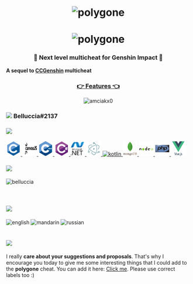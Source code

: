 <h1 align="center"><img src="https://i.imgur.com/U18Dlo8.png" alt="polygone" /></h1>
<h1 align="center"><img src="https://i.imgur.com/FEvRTfp.png" alt="polygone" /></h1>
<h3 align="center">👋 Next level multicheat for Genshin Impact 👋</h3>
<b align="center">A sequel to <a href="https://github.com/amciakx0/CCGenshin">CCGenshin</a> multicheat</b>
<h3 align="center"><a href="https://github.com/amciakx0/polygone/issues/2">👉 Features 👈</a></h3>
<p align="center"> <img src="https://komarev.com/ghpvc/?username=amciakx0&label=Hype&color=68b6ff&style=flat" alt="amciakx0" /> </p>
<h3 align="left"><img src="https://i.imgur.com/CqupuEH.png">
<b>Belluccia#2137</b></h3>



<p align="left">
</p>

<h3 align="left"><img src="https://i.imgur.com/oA3lSYm.png"></h3>
<p align="left"> <a href="https://www.cprogramming.com/" target="_blank" rel="noreferrer"> <img src="https://raw.githubusercontent.com/devicons/devicon/master/icons/c/c-original.svg" alt="c" width="40" height="40"/> </a> <a href="https://canvasjs.com" target="_blank" rel="noreferrer"> <img src="https://raw.githubusercontent.com/Hardik0307/Hardik0307/master/assets/canvasjs-charts.svg" alt="canvasjs" width="40" height="40"/> </a> <a href="https://www.w3schools.com/cpp/" target="_blank" rel="noreferrer"> <img src="https://raw.githubusercontent.com/devicons/devicon/master/icons/cplusplus/cplusplus-original.svg" alt="cplusplus" width="40" height="40"/> </a> <a href="https://www.w3schools.com/cs/" target="_blank" rel="noreferrer"> <img src="https://raw.githubusercontent.com/devicons/devicon/master/icons/csharp/csharp-original.svg" alt="csharp" width="40" height="40"/> </a> <a href="https://dotnet.microsoft.com/" target="_blank" rel="noreferrer"> <img src="https://raw.githubusercontent.com/devicons/devicon/master/icons/dot-net/dot-net-original-wordmark.svg" alt="dotnet" width="40" height="40"/> </a> <a href="https://www.electronjs.org" target="_blank" rel="noreferrer"> <img src="https://raw.githubusercontent.com/devicons/devicon/master/icons/electron/electron-original.svg" alt="electron" width="40" height="40"/> </a> <a href="https://kotlinlang.org" target="_blank" rel="noreferrer"> <img src="https://www.vectorlogo.zone/logos/kotlinlang/kotlinlang-icon.svg" alt="kotlin" width="40" height="40"/> </a> <a href="https://www.mongodb.com/" target="_blank" rel="noreferrer"> <img src="https://raw.githubusercontent.com/devicons/devicon/master/icons/mongodb/mongodb-original-wordmark.svg" alt="mongodb" width="40" height="40"/> </a> <a href="https://nodejs.org" target="_blank" rel="noreferrer"> <img src="https://raw.githubusercontent.com/devicons/devicon/master/icons/nodejs/nodejs-original-wordmark.svg" alt="nodejs" width="40" height="40"/> </a> <a href="https://www.php.net" target="_blank" rel="noreferrer"> <img src="https://raw.githubusercontent.com/devicons/devicon/master/icons/php/php-original.svg" alt="php" width="40" height="40"/> </a> <a href="https://vuejs.org/" target="_blank" rel="noreferrer"> <img src="https://raw.githubusercontent.com/devicons/devicon/master/icons/vuejs/vuejs-original-wordmark.svg" alt="vuejs" width="40" height="40"/> </a> </p>

<h3 align="left"><img src="https://i.imgur.com/FmwEZ1d.png"></h3>
<p><a href="https://ko-fi.com/belluccia"> <img align="left" src="https://cdn.ko-fi.com/cdn/kofi3.png?v=3" height="50" width="210" alt="belluccia" /></a></p><br><br>
<br>
<h3 align="left"><img src="https://i.imgur.com/9JlNyQw.png"></h3>
<img src="https://i.imgur.com/fAdh9LN.png" alt="english">
<img src="https://i.imgur.com/naEfmpi.png" alt="mandarin">
<img src="https://i.imgur.com/4DV8sKM.png" alt="russian">
<br>
<br>
<h3 align="left"><img src="https://i.imgur.com/zQWTK7N.png"></h3>
I really <b>care about your suggestions and proposals</b>. That's why I encourage you today to give me some interesting things that I could add to the <b>polygone</b> cheat.
You can add it here: <a href="https://github.com/amciakx0/polygone/issues">Click me</a>. Please use correct labels too :)
